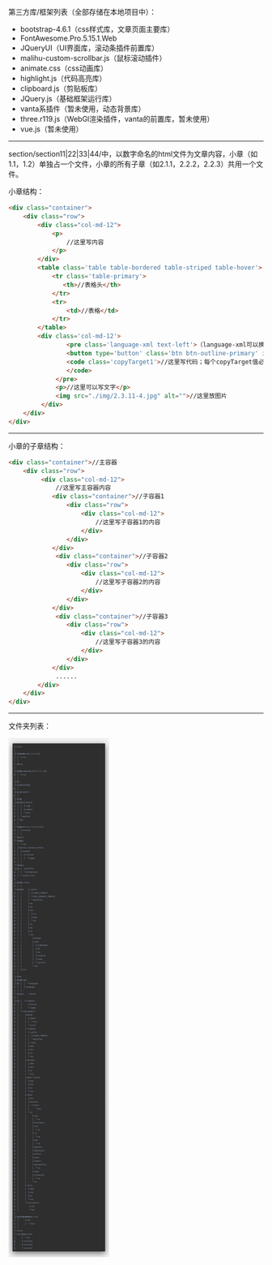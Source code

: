第三方库/框架列表（全部存储在本地项目中）：

+ bootstrap-4.6.1（css样式库，文章页面主要库）
+ FontAwesome.Pro.5.15.1.Web
+ JQueryUI（UI界面库，滚动条插件前置库）
+ malihu-custom-scrollbar.js（鼠标滚动插件）
+ animate.css（css动画库）
+ highlight.js（代码高亮库）
+ clipboard.js（剪贴板库）
+ JQuery.js（基础框架运行库）
+ vanta系插件（暂未使用，动态背景库）
+ three.r119.js（WebGl渲染插件，vanta的前置库，暂未使用）
+ vue.js（暂未使用）

<hr>

section/section11|22|33|44/中，以数字命名的html文件为文章内容，小章（如1.1，1.2）单独占一个文件，小章的所有子章（如2.1.1，2.2.2，2.2.3）共用一个文件。

小章结构：

```html
<div class="container">
	<div class="row">
        <div class="col-md-12">
            <p>
                //这里写内容
            </p>
        </div>
        <table class='table table-bordered table-striped table-hover'>
            <tr class='table-primary'>
               <th>//表格头</th>
            </tr>
            <tr>
                <td>//表格</td>
            </tr>
        </table>
        <div class='col-md-12'>
                <pre class='language-xml text-left'>（language-xml可以换成language-javascript等其他语言，但是必须在language-xml所在es文件夹内引入相对应的js文件）
                <button type='button' class='btn btn-outline-primary' id='copy-button1' data-clipboard-target='.copyTarget1' name='copy'>Copy</button>
                <code class='copyTarget1'>//这里写代码；每个copyTarget值必须独一无二（例：代码块i：copyTarget1,代码块2：copyTarget2，代码块3：copyTarget3以此类推，），copy-button1与copyTarget的命名规则相同。
                </code>
             </pre>
             <p>//这里可以写文字</p>
             <img src="./img/2.3.11-4.jpg" alt="">//这里放图片
         </div>
    </div>
</div>
```

<hr/>

小章的子章结构：

```html
<div class="container">//主容器
    <div class="row">
         <div class="col-md-12">
             //这里写主容器内容
         	<div class="container">//子容器1
    			<div class="row">
            		<div class="col-md-12">
                        //这里写子容器1的内容
        			</div>
    			</div>
			</div>
             <div class="container">//子容器2
    			<div class="row">
            		<div class="col-md-12">
                        //这里写子容器2的内容
        			</div>
    			</div>
			</div>  
             <div class="container">//子容器3
    			<div class="row">
            		<div class="col-md-12">
                        //这里写子容器3的内容
        			</div>
    			</div>
			</div>
             ......
        </div>
    </div>
</div>
```



<hr>

文件夹列表：

![code](code.png)
